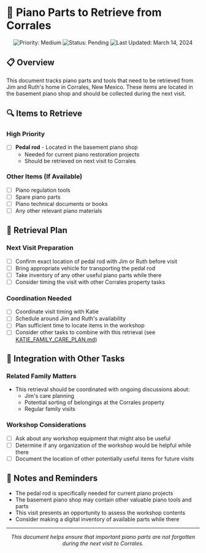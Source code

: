# 🎹 Piano Parts to Retrieve from Corrales

<div align="center">
  <img src="https://img.shields.io/badge/Priority-Medium-yellow" alt="Priority: Medium">
  <img src="https://img.shields.io/badge/Status-Pending-orange" alt="Status: Pending">
  <img src="https://img.shields.io/badge/Last_Updated-March_14_2024-blue" alt="Last Updated: March 14, 2024">
</div>

## 📋 Overview

This document tracks piano parts and tools that need to be retrieved from Jim and Ruth's home in Corrales, New Mexico. These items are located in the basement piano shop and should be collected during the next visit.

## 🔍 Items to Retrieve

### High Priority
- [ ] **Pedal rod** - Located in the basement piano shop
  - Needed for current piano restoration projects
  - Should be retrieved on next visit to Corrales

### Other Items (If Available)
- [ ] Piano regulation tools
- [ ] Spare piano parts
- [ ] Piano technical documents or books
- [ ] Any other relevant piano materials

## 📅 Retrieval Plan

### Next Visit Preparation
- [ ] Confirm exact location of pedal rod with Jim or Ruth before visit
- [ ] Bring appropriate vehicle for transporting the pedal rod
- [ ] Take inventory of any other useful piano parts while there
- [ ] Consider timing the visit with other Corrales property tasks

### Coordination Needed
- [ ] Coordinate visit timing with Katie
- [ ] Schedule around Jim and Ruth's availability
- [ ] Plan sufficient time to locate items in the workshop
- [ ] Consider other tasks to combine with this retrieval (see [KATIE_FAMILY_CARE_PLAN.md](../katie/KATIE_FAMILY_CARE_PLAN.md))

## 🔄 Integration with Other Tasks

### Related Family Matters
- This retrieval should be coordinated with ongoing discussions about:
  - Jim's care planning
  - Potential sorting of belongings at the Corrales property
  - Regular family visits

### Workshop Considerations
- [ ] Ask about any workshop equipment that might also be useful
- [ ] Determine if any organization of the workshop would be helpful while there
- [ ] Document the location of other potentially useful items for future visits

## 📝 Notes and Reminders

- The pedal rod is specifically needed for current piano projects
- The basement piano shop may contain other valuable piano tools and parts
- This visit presents an opportunity to assess the workshop contents
- Consider making a digital inventory of available parts while there

---

<div align="center">
  <p><i>This document helps ensure that important piano parts are not forgotten during the next visit to Corrales.</i></p>
</div> 